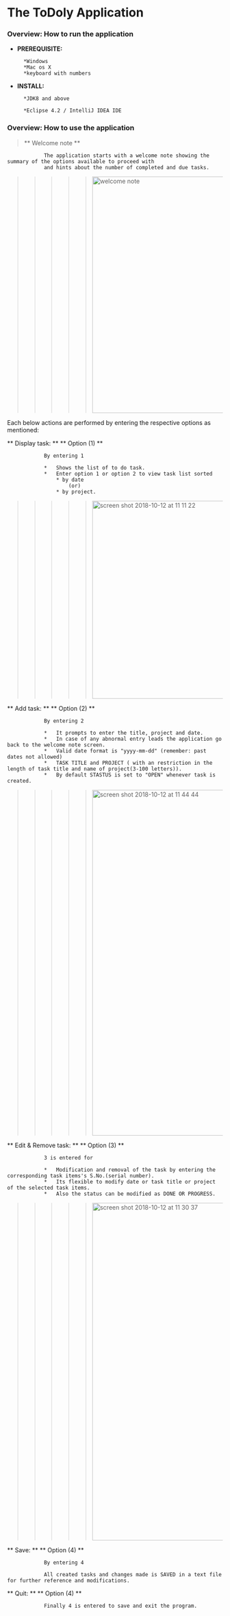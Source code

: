 # The ToDoly Application

### Overview: How to run the application

* **PREREQUISITE:**

		*Windows
		*Mac os X
		*keyboard with numbers

* **INSTALL:** 
		
		*JDK8 and above
		
		*Eclipse 4.2 / IntelliJ IDEA IDE 

### Overview: How to use the application



>** Welcome note **

				The application starts with a welcome note showing the summary of the options available to proceed with 
				and hints about the number of completed and due tasks.
				
				

>>>>><img width="552" alt="welcome note" src="https://user-images.githubusercontent.com/43344319/46847128-0631d700-cde3-11e8-9d49-a5a62a8ea51c.png">

Each below actions are performed by entering the respective options as mentioned:
	
** Display task: **  ** Option (1) **

				By entering 1
				
				* 	Shows the list of to do task.
				* 	Enter option 1 or option 2 to view task list sorted 
					* by date 
						(or)
					* by project.
					
>>>>><img width="462" alt="screen shot 2018-10-12 at 11 11 22" src="https://user-images.githubusercontent.com/43344319/46860043-c9c8a000-ce0f-11e8-95b7-86eebc8f194d.png">
					

** Add task: **   ** Option (2) **

				By entering 2

				* 	It prompts to enter the title, project and date. 
				* 	In case of any abnormal entry leads the application go back to the welcome note screen.
				*	Valid date format is "yyyy-mm-dd" (remember: past dates not allowed)
				*	TASK TITLE and PROJECT ( with an restriction in the length of task title and name of project(3-100 letters)).				
				*	By default STASTUS is set to "OPEN" whenever task is created.

>>>>><img width="807" alt="screen shot 2018-10-12 at 11 44 44" src="https://user-images.githubusercontent.com/43344319/46862034-4fe6e580-ce14-11e8-9da5-a4a602267ec6.png">

				
	
** Edit & Remove task: **  ** Option (3) **

				3 is entered for

				* 	Modification and removal of the task by entering the corresponding task items's S.No.(serial number).
				*	Its flexible to modify date or task title or project of the selected task items.
				*	Also the status can be modified as DONE OR PROGRESS.	
				
>>>>><img width="788" alt="screen shot 2018-10-12 at 11 30 37" src="https://user-images.githubusercontent.com/43344319/46861181-58d6b780-ce12-11e8-8097-137963e63fe5.png">
	


** Save: **  ** Option (4) **

				By entering 4

				All created tasks and changes made is SAVED in a text file for further reference and modifications.
	
** Quit: **  ** Option (4) **

				Finally 4 is entered to save and exit the program.